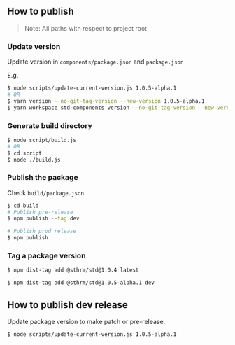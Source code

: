 ## How to publish

> Note: All paths with respect to project root

### Update version

Update version in `components/package.json` and `package.json`

E.g.

```bash
$ node scripts/update-current-version.js 1.0.5-alpha.1
# OR
$ yarn version --no-git-tag-version --new-version 1.0.5-alpha.1
$ yarn workspace std-components version --no-git-tag-version --new-version 1.0.5-alpha.1
```

### Generate build directory

```bash
$ node script/build.js
# OR
$ cd script
$ node ./build.js
```

### Publish the package

Check `build/package.json`

```bash
$ cd build
# Publish pre-release
$ npm publish --tag dev

# Publish prod release
$ npm publish
```

### Tag a package version

```bash
$ npm dist-tag add @sthrm/std@1.0.4 latest

$ npm dist-tag add @sthrm/std@1.0.5-alpha.1 dev
```

## How to publish dev release

Update package version to make patch or pre-release.

```bash
$ node scripts/update-current-version.js 1.0.5-alpha.1
```
